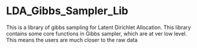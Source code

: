 # LDA_Gibbs_Sampler_Lib
This is a library of gibbs sampling for Latent Dirichlet Allocation. This library contains some core functions in Gibbs sampler, which are at ver low level. This means the users are much closer to the raw data
